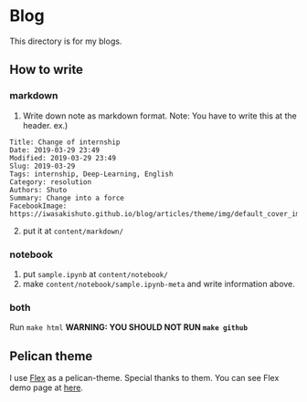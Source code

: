 # Blog
This directory is for my blogs.

## How to write
### markdown
1. Write down note as markdown format.
Note: You have to write this at the header.
ex.)
```
Title: Change of internship
Date: 2019-03-29 23:49
Modified: 2019-03-29 23:49
Slug: 2019-03-29
Tags: internship, Deep-Learning, English
Category: resolution
Authors: Shuto
Summary: Change into a force
FacebookImage: https://iwasakishuto.github.io/blog/articles/theme/img/default_cover_image.png
```
2. put it at `content/markdown/`

### notebook
1. put `sample.ipynb` at `content/notebook/`
2. make `content/notebook/sample.ipynb-meta` and write information above.

### both
Run `make html`
<b>WARNING: YOU SHOULD NOT RUN `make github`</b>


## Pelican theme
I use [Flex](https://github.com/alexandrevicenzi/Flex) as a pelican-theme. Special thanks to them.
You can see Flex demo page at [here](http://flex.alxd.me/blog/).
